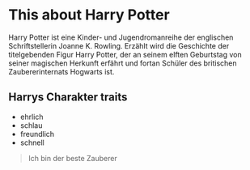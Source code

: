 # This about Harry Potter

Harry Potter ist eine Kinder- und Jugendromanreihe der englischen Schriftstellerin Joanne K. Rowling. 
Erzählt wird die Geschichte der titelgebenden Figur Harry Potter, der an seinem elften Geburtstag von 
seiner magischen Herkunft erfährt und fortan Schüler des britischen Zaubererinternats Hogwarts ist.

## Harrys Charakter traits
* ehrlich
* schlau
* freundlich
* schnell


> Ich bin der beste Zauberer
